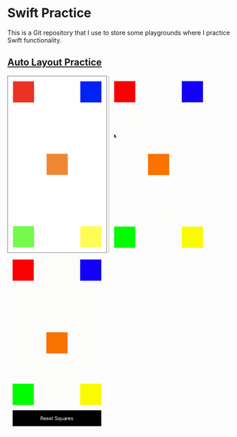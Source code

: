# Swift Practice
This is a Git repository that I use to store some playgrounds where I practice Swift functionality.

## [Auto Layout Practice](https://github.com/StevenWorrall/Swift-Practice/tree/master/Auto_Layout/)

<a href="url"><img src="https://github.com/StevenWorrall/Swift-Practice/blob/master/Pictures/Basic_Auto_Layout.png" height=400px width=auto ></a>
<a href="url"><img src="https://github.com/StevenWorrall/Swift-Practice/blob/master/Pictures/Basic_Auto_Layout_Animation.gif" height=400px width=auto ></a>
<a href="url"><img src="https://github.com/StevenWorrall/Swift-Practice/blob/master/Pictures/Auto_Layout_Remake_Animation.gif" height=400px width=auto ></a>


